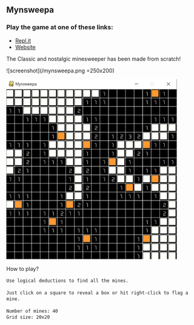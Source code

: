 ## Mynsweepa

### Play the game at one of these links:

- [Repl.it](https://repl.it/@akylus/mynsweepa)
- [Website](https://myn-working--akylus.repl.co/)

The Classic and nostalgic minesweeper has been made from scratch!

![screenshot](/mynsweepa.png =250x200)

<img src="mynsweepa.png" alt="drawing" width="450"/>

How to play?
```
Use logical deductions to find all the mines.

Just click on a square to reveal a box or hit right-click to flag a mine.

Number of mines: 40
Grid size: 20x20
```
